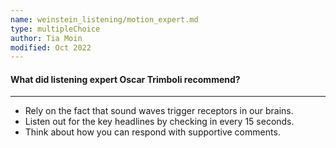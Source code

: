 ```yaml
---
name: weinstein_listening/motion_expert.md
type: multipleChoice
author: Tia Moin
modified: Oct 2022
---
```


#### What did listening expert Oscar Trimboli recommend?

---

- Rely on the fact that sound waves trigger receptors in our brains.
- Listen out for the key headlines by checking in every 15 seconds.
- Think about how you can respond with supportive comments.
